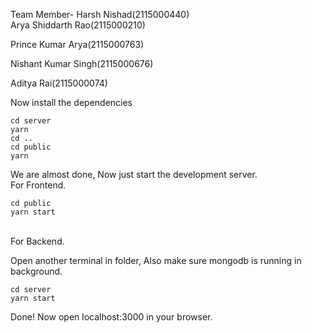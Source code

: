 Team Member-
Harsh Nishad(2115000440)
<br />
Arya Shiddarth Rao(2115000210)
<br />

Prince Kumar Arya(2115000763)
<br />

Nishant Kumar Singh(2115000676)
<br />

Aditya Rai(2115000074)
<br />




Now install the dependencies
```shell
cd server
yarn
cd ..
cd public
yarn
```
We are almost done, Now just start the development server.
<br />
For Frontend.
```shell
cd public
yarn start
```
<br />
For Backend.

Open another terminal in folder, Also make sure mongodb is running in background.
```shell
cd server
yarn start
```

Done! Now open localhost:3000 in your browser.

 
 
